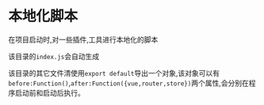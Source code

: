 # 本地化脚本
在项目启动时,对一些插件,工具进行本地化的脚本

该目录的`index.js`会自动生成

该目录的其它文件清使用`export default`导出一个对象,该对象可以有`before:Function()`,`after:Function({vue,router,store})`两个属性,会分别在程序启动前和启动后执行。

